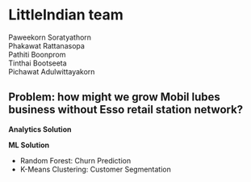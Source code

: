# LittleIndian team
Paweekorn Soratyathorn\
Phakawat Rattanasopa\
Pathiti Boonprom\
Tinthai Bootseeta\
Pichawat Adulwittayakorn

## Problem: how might we grow Mobil lubes business without Esso retail station network?

**Analytics Solution**

**ML Solution**
- Random Forest: Churn Prediction
- K-Means Clustering: Customer Segmentation
